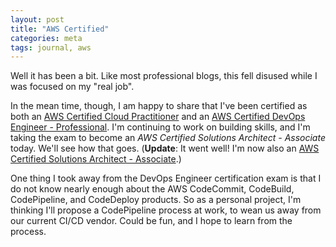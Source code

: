 ```yaml
---
layout: post
title: "AWS Certified"
categories: meta
tags: journal, aws
---
```


Well it has been a bit. Like most professional blogs, this fell disused while I was focused on my "real job".

In the mean time, though, I am happy to share that I've been certified as both an [AWS Certified Cloud Practitioner](https://aw.certmetrics.com/amazon/public/verification.aspx?code=026THM1K4MV11GS8) and an [AWS Certified DevOps Engineer - Professional](https://aw.certmetrics.com/amazon/public/verification.aspx?code=0H7WWYWC9BFEQZ3N). I'm continuing to work on building skills, and I'm taking the exam to become an _AWS Certified Solutions Architect - Associate_ today. We'll see how that goes. (**Update**: It went well! I'm now also an [AWS Certified Solutions Architect - Associate](https://aw.certmetrics.com/amazon/public/verification.aspx?code=0GL7T5G1WNR11S96).)

One thing I took away from the DevOps Engineer certification exam is that I do not know nearly enough about the AWS CodeCommit, CodeBuild, CodePipeline, and CodeDeploy products. So as a personal project, I'm thinking I'll propose a CodePipeline process at work, to wean us away from our current CI/CD vendor. Could be fun, and I hope to learn from the process.
